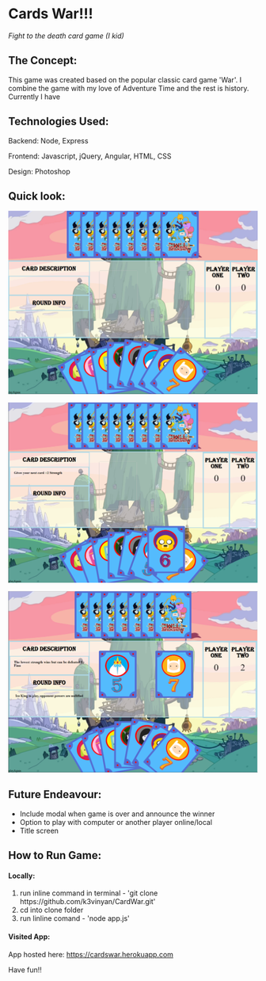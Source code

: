 # Cards War!!! 
*Fight to the death card game (I kid)*

## The Concept: 
This game was created based on the popular classic card game 'War'.  I combine the game with my love of Adventure Time and the rest is history.
Currently I have

## Technologies Used:

Backend: Node, Express 

Frontend: Javascript, jQuery, Angular, HTML, CSS

Design: Photoshop

## Quick look:

![alt text][image-1]

[image-1]: https://github.com/k3vinyan/CardWar/blob/master/public/images/git/1.png "Starting Hand"

![alt text][image-2]

[image-2]: https://github.com/k3vinyan/CardWar/blob/master/public/images/git/2.png "Selecting Card"

![alt text][image-3]

[image-3]: https://github.com/k3vinyan/CardWar/blob/master/public/images/git/3.png "Playing Card"

## Future Endeavour:
- Include modal when game is over and announce the winner
- Option to play with computer or another player online/local
- Title screen 

## How to Run Game:

#### Locally:

1) run inline command in terminal - 'git clone https:<span></span>//github.com/k3vinyan/CardWar.git'
2) cd into clone folder
3) run linline comand - 'node app.js'

#### Visited App:

App hosted here: https://cardswar.herokuapp.com


Have fun!!
